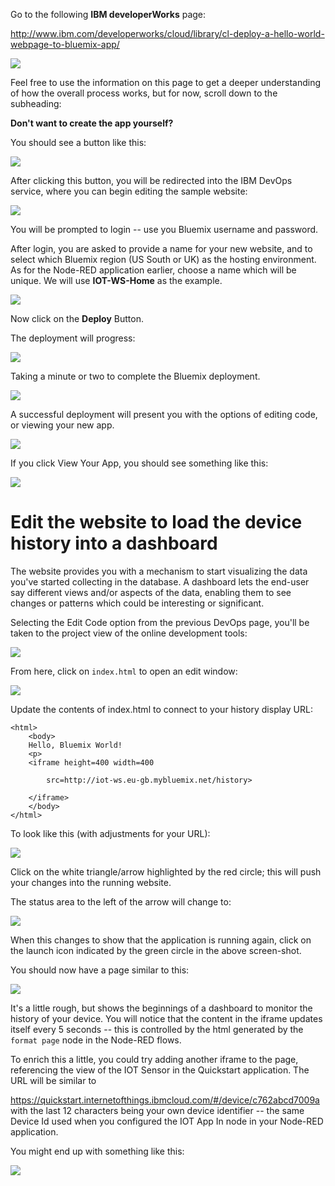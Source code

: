 Go to the following **IBM developerWorks** page:

<http://www.ibm.com/developerworks/cloud/library/cl-deploy-a-hello-world-webpage-to-bluemix-app/>

![](/media/6d10ad6190c1e0891853ae9c05cc82a8.png)

Feel free to use the information on this page to get a deeper understanding of
how the overall process works, but for now, scroll down to the subheading:

**Don't want to create the app yourself?**

You should see a button like this:

![](/media/98f5dbc24d64d3ac2d8f5961bf9d95cd.png)

After clicking this button, you will be redirected into the IBM DevOps service,
where you can begin editing the sample website:

![](/media/5a38d7ff9a5f2c8c40048b764e7a4e1d.png)

You will be prompted to login -- use you Bluemix username and password.

After login, you are asked to provide a name for your new website, and to select
which Bluemix region (US South or UK) as the hosting environment. As for the
Node-RED application earlier, choose a name which will be unique. We will use
**IOT-WS-Home** as the example.

![](/media/eb1784bc54019fe844096623abadc7a1.png)

Now click on the **Deploy** Button.

The deployment will progress:

![](/media/f08faa25764bd7de0e6e1a210c9fae70.png)

Taking a minute or two to complete the Bluemix deployment.

![](/media/c0e637e839d14e13b2be4e6cc7aaeb58.png)

A successful deployment will present you with the options of editing code, or
viewing your new app.

![](/media/c945a18cef18990357632134ab6ffb04.png)

If you click View Your App, you should see something like this:

![](/media/b506824f0551b555529f8bf77ff5da13.png)

Edit the website to load the device history into a dashboard
============================================================

The website provides you with a mechanism to start visualizing the data you've
started collecting in the database. A dashboard lets the end-user say different
views and/or aspects of the data, enabling them to see changes or patterns which
could be interesting or significant.

Selecting the Edit Code option from the previous DevOps page, you'll be taken to
the project view of the online development tools:

![](/media/1490d3283540c152a70af57dd82ed1be.png)

From here, click on `index.html` to open an edit window:

![](/media/972e5d28a44d53fd6c4a4e96d0eb1944.png)

Update the contents of index.html to connect to your history display URL:

	<html>
		<body>
		Hello, Bluemix World!
		<p>
		<iframe height=400 width=400

			src=http://iot-ws.eu-gb.mybluemix.net/history>

		</iframe>
		</body>
	</html>


To look like this (with adjustments for your URL):

![](/media/1af359880d67a65fc0f93c4bd8b9ee4d.png)

Click on the white triangle/arrow highlighted by the red circle; this will push
your changes into the running website.

The status area to the left of the arrow will change to:

![](/media/003fa0e56e6d4921aed2b134d005f795.png)

When this changes to show that the application is running again, click on the
launch icon indicated by the green circle in the above screen-shot.

You should now have a page similar to this:

![](/media/ddccabdf3376dd16e461f674a6ee4e9c.png)

It's a little rough, but shows the beginnings of a dashboard to monitor the
history of your device. You will notice that the content in the iframe updates
itself every 5 seconds -- this is controlled by the html generated by the `format
page` node in the Node-RED flows.

To enrich this a little, you could try adding another iframe to the page,
referencing the view of the IOT Sensor in the Quickstart application. The URL
will be similar to

<https://quickstart.internetofthings.ibmcloud.com/#/device/c762abcd7009a> with
the last 12 characters being your own device identifier -- the same Device Id
used when you configured the IOT App In node in your Node-RED application.

You might end up with something like this:

![](/media/6386fc4c2d219a1e08cd3a9b215d9c1c.png)
